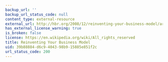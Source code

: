 ```yaml
---
backup_url: ''
backup_url_status_code: null
content_type: external-resource
external_url: http://hbr.org/2008/12/reinventing-your-business-model/ar/1
has_external_license_warning: true
is_broken: false
license: https://en.wikipedia.org/wiki/All_rights_reserved
title: Reinventing Your Business Model
uid: 39b88884-d6c9-4043-98b9-15885e851f2c
url_status_code: 200
---
```

